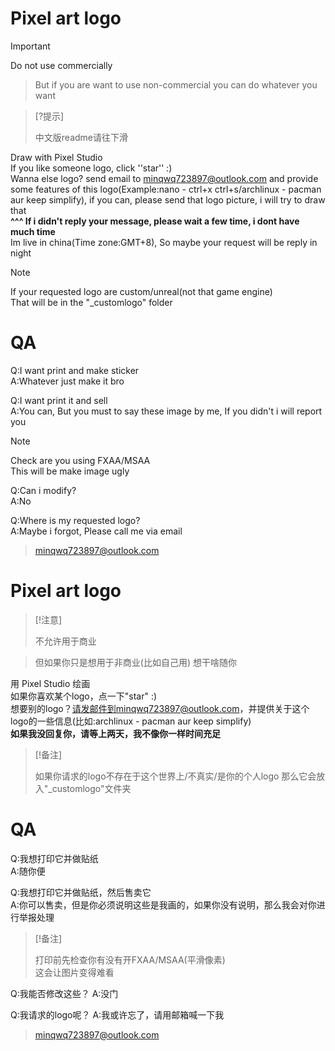 # Pixel art logo
> [!Important]
>
> Do not use commercially

> But if you are want to use non-commercial
> you can do whatever you want

> [?提示]
>
> 中文版readme请往下滑

Draw with Pixel Studio  
If you like someone logo, click ''star'' :)  
Wanna else logo? send email to minqwq723897@outlook.com and provide some features of this logo(Example:nano - ctrl+x   ctrl+s/archlinux - pacman   aur   keep simplify), if you can, please send that logo picture, i will try to draw that  
**^^^ If i didn't reply your message, please wait a few time, i dont have much time**  
Im live in china(Time zone:GMT+8), So maybe your request will be reply in night

> [!Note]
>
> If your requested logo are custom/unreal(not that game engine)  
> That will be in the "_customlogo" folder

# QA

Q:I want print and make sticker  
A:Whatever just make it bro

Q:I want print it and sell  
A:You can, But you must to say these image by me, If you didn't i will report you

> [!Note]
>
> Check are you using FXAA/MSAA  
> This will be make image ugly

Q:Can i modify?  
A:No

Q:Where is my requested logo?  
A:Maybe i forgot, Please call me via email

> minqwq723897@outlook.com
#
# Pixel art logo
> [!注意]
>
> 不允许用于商业

> 但如果你只是想用于非商业(比如自己用)
> 想干啥随你

用 Pixel Studio 绘画  
如果你喜欢某个logo，点一下"star" :)  
想要别的logo？请发邮件到minqwq723897@outlook.com，并提供关于这个logo的一些信息(比如:archlinux - pacman   aur   keep simplify)  
**如果我没回复你，请等上两天，我不像你一样时间充足**  

> [!备注]
>
> 如果你请求的logo不存在于这个世界上/不真实/是你的个人logo
> 那么它会放入"_customlogo"文件夹

# QA

Q:我想打印它并做贴纸  
A:随你便

Q:我想打印它并做贴纸，然后售卖它  
A:你可以售卖，但是你必须说明这些是我画的，如果你没有说明，那么我会对你进行举报处理

> [!备注]
>
> 打印前先检查你有没有开FXAA/MSAA(平滑像素)  
> 这会让图片变得难看

Q:我能否修改这些？
A:没门

Q:我请求的logo呢？
A:我或许忘了，请用邮箱喊一下我

> minqwq723897@outlook.com
